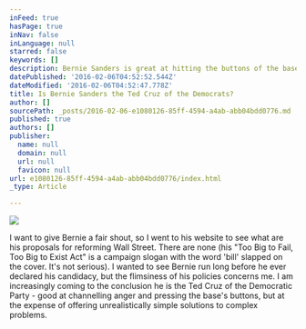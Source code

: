 ```yaml
---
inFeed: true
hasPage: true
inNav: false
inLanguage: null
starred: false
keywords: []
description: Bernie Sanders is great at hitting the buttons of the base and young Democrat party activists. But what lies beneath?
datePublished: '2016-02-06T04:52:52.544Z'
dateModified: '2016-02-06T04:52:47.778Z'
title: Is Bernie Sanders the Ted Cruz of the Democrats?
author: []
sourcePath: _posts/2016-02-06-e1080126-85ff-4594-a4ab-abb04bdd0776.md
published: true
authors: []
publisher:
  name: null
  domain: null
  url: null
  favicon: null
url: e1080126-85ff-4594-a4ab-abb04bdd0776/index.html
_type: Article

---
```

![](https://the-grid-user-content.s3-us-west-2.amazonaws.com/9820ecef-2d19-4459-92ee-0609bda9f11d.jpg)

I want to give Bernie a fair shout, so I went to his website to see what are his proposals for reforming Wall Street. There are none (his "Too Big to Fail, Too Big to Exist Act" is a campaign slogan with the word 'bill' slapped on the cover. It's not serious). I wanted to see Bernie run long before he ever declared his candidacy, but the flimsiness of his policies concerns me. I am increasingly coming to the conclusion he is the Ted Cruz of the Democratic Party - good at channelling anger and pressing the base's buttons, but at the expense of offering unrealistically simple solutions to complex problems.